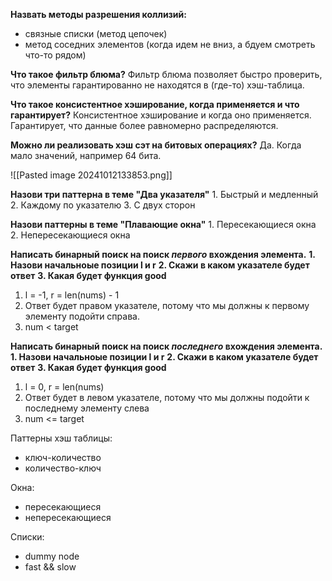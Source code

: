 **Назвать методы разрешения коллизий:**
- связные списки (метод цепочек)
- метод соседних элементов (когда идем не вниз, а бдуем смотреть что-то рядом)

**Что такое фильтр блюма?**
Фильтр блюма позволяет быстро проверить, что элементы гарантированно не находятся в (где-то) хэш-таблица.

**Что такое консистентное хэширование, когда применяется и что гарантирует?**
Консистентное хэширование и когда оно применяется. Гарантирует, что данные более равномерно распределяются.

**Можно ли реализовать хэш сэт на битовых операциях?** 
Да. Когда мало значений, например 64 бита. 


![[Pasted image 20241012133853.png]]

**Назови три паттерна в теме "Два указателя"**
	1. Быстрый и медленный
	2. Каждому по указателю
	3. С двух сторон

**Назови паттерны в теме "Плавающие окна"**
	1. Пересекающиеся окна
	2. Непересекающиеся окна

**Написать бинарный поиск на поиск *первого* вхождения элемента.** 
	**1. Назови начальноые позиции l и r**
	**2. Скажи в каком указателе будет ответ**
	**3. Какая будет функция good**

1. l = -1, r = len(nums) - 1
2. Ответ будет правом указателе, потому что мы должны к первому элементу подойти справа.
3. num < target

**Написать бинарный поиск на поиск *последнего* вхождения элемента.** 
	**1. Назови начальноые позиции l и r**
	**2. Скажи в каком указателе будет ответ**
	**3. Какая будет функция good**

1. l = 0, r = len(nums)
2. Ответ будет в левом указателе, потому что мы должны подойти к последнему элементу слева
3. num <= target



Паттерны хэш таблицы:
- ключ-количество
- количество-ключ

Окна:
- пересекающиеся
- непересекающиеся

Списки:
- dummy node
- fast && slow